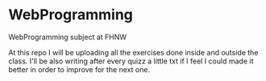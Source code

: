 # WebProgramming
WebProgramming subject at FHNW

At this repo I will be uploading all the exercises done inside and outside the class. I'll be also writing after every quizz a little txt if I feel I could made it better in order to improve for the next one.
